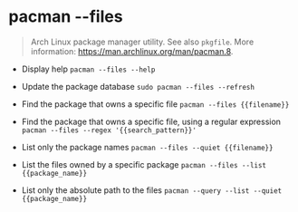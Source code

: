 # pacman --files
> Arch Linux package manager utility.
> See also `pkgfile`.
> More information: <https://man.archlinux.org/man/pacman.8>.

- Display help
`pacman --files --help`

- Update the package database
`sudo pacman --files --refresh`

- Find the package that owns a specific file
`pacman --files {{filename}}`

- Find the package that owns a specific file, using a regular expression
`pacman --files --regex '{{search_pattern}}'`

- List only the package names
`pacman --files --quiet {{filename}}`

- List the files owned by a specific package
`pacman --files --list {{package_name}}`

- List only the absolute path to the files
`pacman --query --list --quiet {{package_name}}`
